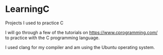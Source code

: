 # LearningC
Projects I used to practice C

I will go through a few of the tutorials on https://www.cprogramming.com/ to practice with the C programming language.

I used clang for my compiler and am using the Ubuntu operating system.
